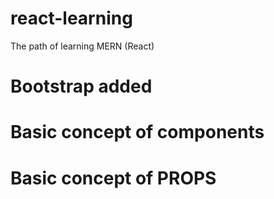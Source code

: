 # react-learning
The path of learning MERN (React)

# Bootstrap added
# Basic concept of components
# Basic concept of PROPS
